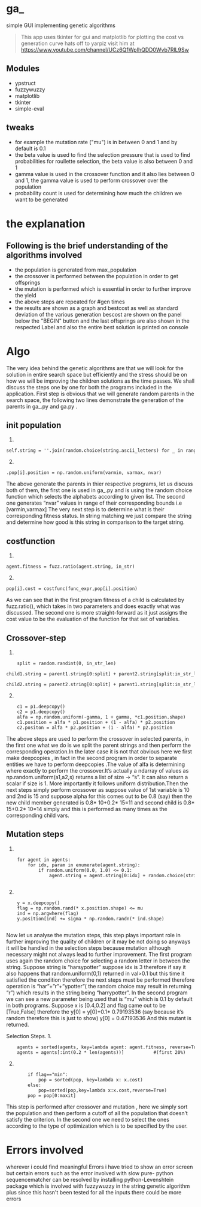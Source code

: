 # ga_
simple GUI implementing genetic algorithms

>This app uses tkinter for gui and matplotlib for plotting the cost vs generation curve hats off to yarpiz visit him at https://www.youtube.com/channel/UCz6Q1WpIhQDD0Wvb7RlL9Sw

## Modules
* ypstruct
* fuzzywuzzy
* matplotlib
* tkinter
* simple-eval

## tweaks
  * for example the mutation rate ("mu") is in between 0 and 1 and by default is 0.1
  * the beta value is used to find the selection pressure that is used to find probabilities for roullette selection, the beta value is also 
   between 0 and 1
  * gamma value is used in the crossover function and it also lies between 0 and 1, the gamma value is used to perform crossover over
   the population
  * probability count is used for determining how much the children we want to be generated 

# the explanation
 ## Following is the brief understanding of the algorithms involved 
   * the population is generated from max_population 
   * the crossover is performed between the population in order to get offsprings
   * the mutation is performed which is essential in order to further improve the yield
   * the above steps are repeated for #gen times
   * the results are shown as a graph and bestcost as well as standard deviation of the various generation bescost are shown
            on the panel below the "BEGIN" button and the last offsprings are also shown in the respected Label and also the entire best solution
            is printed on console
# Algo
The very idea behind the genetic algorithms are that we will look for the solution in entire search space but efficiently and the stress should be on how we will be improving the children solutions as the time passes.
We shall discuss the steps one by one for both the programs included in the application.
First step is obvious that we will generate random parents in the search space, the following two lines demonstrate the generation of the parents in ga_.py and ga.py .
## init population
1.
```
self.string = ''.join(random.choice(string.ascii_letters) for _ in range(length))
```
2.
```
.pop[i].position = np.random.uniform(varmin, varmax, nvar)
```


The above generate the parents in thier respective programs, let us discuss both of them, the first one is used in ga_.py and is using the random choice function which selects the alphabets according to given list. The second one generates “nvar” values in range of their corresponding bounds i.e [varmin,varmax]
The very next step is to determine what is their corresponding fitness status.
In string matching we just compare the string and determine how good is this string in comparison to the target string.
## costfunction

1.
```
agent.fitness = fuzz.ratio(agent.string, in_str)
```

2.
```
pop[i].cost = costfunc(func_expr,pop[i].position)
```
As we can see that in the first program fitness of a child is calculated by fuzz.ratio(), which takes in two parameters and does exactly what was discussed. The second one is more straight-forward as it just assigns the cost value to be the evaluation of the function for that set of variables. 


## Crossover-step
1.
```
    split = random.randint(0, in_str_len)
    child1.string = parent1.string[0:split] + parent2.string[split:in_str_len]
    child2.string = parent2.string[0:split] + parent1.string[split:in_str_len]
```

2.
```
    c1 = p1.deepcopy()
    c2 = p1.deepcopy()
    alfa = np.random.uniform(-gamma, 1 + gamma, *c1.position.shape)
    c1.position = alfa * p1.position + (1 - alfa) * p2.position
    c2.positon = alfa * p2.position + (1 - alfa) * p2.position
 ```

The above steps are used to perform the crossover in selected parents, in the first one what we do is we split the parent strings and then perform the corresponding operation.In the later case it is not that obvious here we first make deepcopies , in fact in the second program in order to separate entities we have to perform deepcopies .The value of alfa is determining where exactly to perform the crossover.It’s actually a ndarray of values as np.random.uniform(a1,a2,s) returns a list of size -> “s”.
It can also return a scalar if size is 1. More importantly it follows uniform distribution.Then the next steps simply perform crossover as suppose value of 1st  variable is 10 and  2nd is 15 and suppose alpha for this comes out to be 0.8 (say) then the new child member generated is 
0.8* 10+0.2* 15=11 and second child is 0.8* 15+0.2* 10=14
simply and this is performed as many times as the corresponding child vars.

## Mutation steps

1.
```
    for agent in agents:
        for idx, param in enumerate(agent.string):
            if random.uniform(0.0, 1.0) <= 0.1:
                agent.string = agent.string[0:idx] + random.choice(string.ascii_letters) + agent.string[idx + 1:in_str_len]
                
  ```
2.
```
    y = x.deepcopy()
    flag = np.random.rand(* x.position.shape) <= mu
    ind = np.argwhere(flag)
    y.position[ind] += sigma * np.random.randn(* ind.shape)
    
 ```
Now let us analyse the mutation steps, this step plays important role in further improving the quality of children or it may be not doing so anyways it will be handled in the selection steps because mutation although necessary might not always lead to further improvement.
The first program uses again the random choice for selecting a random letter in between the string. Suppose string is “harsypotter” suppose idx is 3 therefore if say it also happens that random.uniform(0,1) returned in val>0.1 but this time it satisfied the condition therefore the next steps must be performed therefore operation is “har”+”r”+”ypotter”( the random choice may result in returning “r”) which results in the string being “harrypotter”.
In the second program we can see a new parameter being used that is “mu” which is 0.1 by default in both programs. 
Suppose x is [0.4,0.2] and flag came out to be [True,False] therefore the
y[0] = y[0]+0.1* 0.79193536                                            (say because it’s random therefore this is just to show)
y[0] =  0.47193536
And this mutant is returned.

Selection Steps.
1.
```
    agents = sorted(agents, key=lambda agent: agent.fitness, reverse=True)
    agents = agents[:int(0.2 * len(agents))]           #(first 20%)
```

2.
```
        if flag=="min":
            pop = sorted(pop, key=lambda x: x.cost)
        else:
            pop=sorted(pop,key=lambda x:x.cost,reverse=True)
        pop = pop[0:maxit]
```


This step is performed after crossover and mutation , here we simply sort the population and then perform a cutoff of all the population that doesn’t satisfy the criterion.
In the second one we need to select the ones according to the type of optimization which is to be specified by the user.

# Errors involved
  wherever i could find meaningful Errors i have tried to show an error screen but certain errors such as the error involved with slow pure-
  python sequencematcher can be resolved by installing python-Levenshtein package which is involved with fuzzywuzzy in the string genetic 
  algorithm plus since this hasn't been tested for all the inputs there could be more errors
